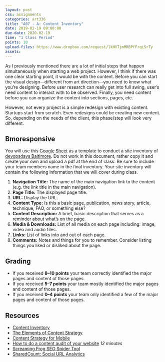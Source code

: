 ```yaml
---
layout: post
css: assignments
categories: art336
title: "A07 - A: Content Inventory"
date: 2019-02-19 09:00:00
due-date: 2020-02-19
time: "1 Class Period"
points: 10
upload-files: https://www.dropbox.com/request/lkHVTjmMRBPfFrqiSrTy
assets:
---
```


As I previously mentioned there are a lot of initial steps that happen simultaneously when starting a web project. However, I think if there was one clear starting point, it would be with the content. Before you can start the visual design&mdash;different from art direction&mdash;you need to know what you&rsquo;re designing. Before user research can really get into full swing, user&rsquo;s need content to interact with to be observed. Finally, you need content before you can organize the content into sections, pages, etc.

However, not every project is a simple redesign with existing content. Startups start from scratch. Even redesigns could be creating new content. So, depending on the needs of the client, this phase/step will look very different.

## Bmoresponsive
You will use this <a href="https://docs.google.com/a/umbc.edu/spreadsheets/d/1POid-yXrlX6X1DrcoLfvNSVcejCvG_IwnR-KfNSLA4E/edit?usp=sharing" target="_blank" title="Content Inventory">Google Sheet</a> as a template to conduct a site inventory of [devopsdays Baltimore](https://devopsdays.org/events/2020-baltimore/welcome/). Do not work in this document, rather copy it and create your own and upload a pdf at the end of class. Be sure to include your team members name in the final inventory. Your site inventory will contain the following information that we will cover during class.

1. **Navigation Title:** The name of the main navigation link to the content (e.g. the link title in the main navigation).
2. **Page Title:** The displayed page title.
3. **URL:** Display the URL.
4. **Content Type:** Is this a basic page, publication, news story, article, technique, FAQ, or something else?
5. **Content Description:** A brief, basic description that serves as a reminder about what&#8217;s on the page.
6. **Media & Downloads:** List of all media on each page including: image, video and audio files.
9. **Links:** List of links into and out of each page. 
10. **Comments:** Notes and things for you to remember. Consider listing things you liked or disliked about the page.

## Grading
- If you received **8&ndash;10 points** your team correctly identified the major pages and content of those pages.
- If you received **5&ndash;7 points** your team mostly identified the major pages and content of those pages.
- If you received **0&ndash;4 points** your team only identified a few of the major pages and content of those pages.

## Resources
- <a href="http://www.usability.gov/how-to-and-tools/methods/content-inventory.html" target="_blank" title="Content Inventory | Usability.gov">Content Inventory</a>
- <a href="https://abookapart.com/products/the-elements-of-content-strategy" target="_blank" title="A Book Apart, The Elements of Content Strategy">The Elements of Content Strategy</a>
- <a href="https://abookapart.com/products/content-strategy-for-mobile" target="_blank" title="A Book Apart, Content Strategy for Mobile">Content Strategy for Mobile</a>
- <a href="https://vimeo.com/148890153" target="_blank" title="How to do a content audit of your hyperlocal website on Vimeo">How to do a content audit of your website</a> _12 minutes_
- <a href="http://www.screamingfrog.co.uk/seo-spider/" target="_blank" title="Screaming Frog SEO Spider Tool & Crawler Software | Screaming Frog">Screaming Frog SEO Spider Tool</a>
- <a href="https://www.sharedcount.com/" target="_blank" title="SharedCount: Social URL Analytics">SharedCount: Social URL Analytics</a>